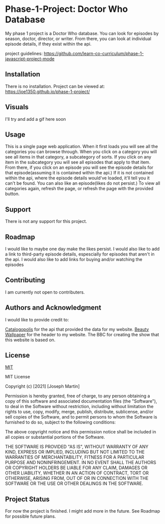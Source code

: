 # Phase-1-Project: Doctor Who Database

My phase 1 project is a Doctor Who database. You can look for episodes by season, doctor, director, or writer.
From there, you can look at individual episode details, if they exist within the api.

project guidelines: https://github.com/learn-co-curriculum/phase-1-javascript-project-mode

## Installation

There is no installation. Project can be viewed at:
https://joe1350.github.io/phase-1-project/

## Visuals

I'll try and add a gif here soon

## Usage

This is a single page web application. When it first loads you will see all the categories you can browse through.
When you click on a category you will see all items in that category, a subcategory of sorts.
If you click on any item in the subcategory you will see all episodes that apply to that item.
From there, if you click on an episode you will see the episode details for that episode(assuming it is contained within the api.)
If it is not contained within the api, where the episode details would've loaded, it'll tell you it can't be found.
You can also like an episode(likes do not persist.)
To view all categories again, refresh the page, or refresh the page with the provided button.

## Support

There is not any support for this project.

## Roadmap

I would like to maybe one day make the likes persist.
I would also like to add a link to third-party episode details, espescially for episodes that aren't in the api.
I would also like to add links for buying and/or watching the episodes

## Contributing

I am currently not open to contributers.

## Authors and Acknowledgment

I would like to provide credit to:

[Catalogopolis](https://api.catalogopolis.xyz/docs/) for the api that provided the data for my website.
[Beauty Wallpaper](http://be-wallpapers.blogspot.com/2013/11/doctor-who-title-black-wallpaper.html) for the header to my website.
The BBC for creating the show that this website is based on.

## License

[MIT](https://choosealicense.com/licenses/mit/)

MIT License

Copyright (c) [2021] [Joseph Martin]

Permission is hereby granted, free of charge, to any person obtaining a copy
of this software and associated documentation files (the "Software"), to deal
in the Software without restriction, including without limitation the rights
to use, copy, modify, merge, publish, distribute, sublicense, and/or sell
copies of the Software, and to permit persons to whom the Software is
furnished to do so, subject to the following conditions:

The above copyright notice and this permission notice shall be included in all
copies or substantial portions of the Software.

THE SOFTWARE IS PROVIDED "AS IS", WITHOUT WARRANTY OF ANY KIND, EXPRESS OR
IMPLIED, INCLUDING BUT NOT LIMITED TO THE WARRANTIES OF MERCHANTABILITY,
FITNESS FOR A PARTICULAR PURPOSE AND NONINFRINGEMENT. IN NO EVENT SHALL THE
AUTHORS OR COPYRIGHT HOLDERS BE LIABLE FOR ANY CLAIM, DAMAGES OR OTHER
LIABILITY, WHETHER IN AN ACTION OF CONTRACT, TORT OR OTHERWISE, ARISING FROM,
OUT OF OR IN CONNECTION WITH THE SOFTWARE OR THE USE OR OTHER DEALINGS IN THE
SOFTWARE.

## Project Status

For now the project is finished.
I might add more in the future. See Roadmap for possible future plans.

